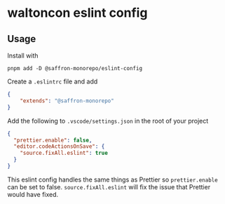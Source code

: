 # waltoncon eslint config

## Usage

Install with

```shell
pnpm add -D @saffron-monorepo/eslint-config
```

Create a `.eslintrc` file and add

```json
{
    "extends": "@saffron-monorepo"
}
```

Add the following to `.vscode/settings.json` in the root of your project

```json
{
  "prettier.enable": false,
  "editor.codeActionsOnSave": {
    "source.fixAll.eslint": true
  }
}
```

This eslint config handles the same things as Prettier so `prettier.enable` can be set to false. `source.fixAll.eslint` will fix the issue that Prettier would have fixed.